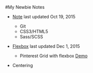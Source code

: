 
#My Newbie Notes

* [Note](https://github.com/estherj-hsu/NewbieNotes/blob/master/note.md) last updated Oct 19, 2015
   - Git
   - CSS3/HTML5
   - Sass/SCSS

* [Flexbox](https://github.com/estherj-hsu/NewbieNotes/blob/master/flexbox.md) last updated Dec 1, 2015
   - Pinterest Grid with flexbox [Demo](http://codepen.io/estherj-hsu/pen/bVXOMY)

* Centering
